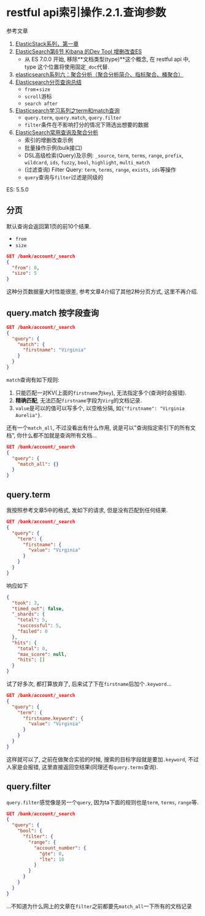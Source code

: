 # restful api索引操作.2.1.查询参数

参考文章

1. [ElasticStack系列，第一章](https://blog.csdn.net/LeeDemoOne/article/details/103165610)
2. [ElasticSearch第6节 Kibana 的Dev Tool 增删改查ES](https://www.jianshu.com/p/21007d1011ad)
    - 从 ES 7.0.0 开始, 移除**文档类型(type)**这个概念, 在 restful api 中, type 这个位置将使用固定`_doc`代替.
3. [elasticsearch系列六：聚合分析（聚合分析简介、指标聚合、桶聚合）](https://www.cnblogs.com/leeSmall/p/9215909.html)
4. [Elasticsearch分页查询总结](https://www.jianshu.com/p/4d1bec7bb1a4)
    - `from`+`size`
    - `scroll`游标
    - `search after`
5. [Elasticsearch学习系列之term和match查询](https://www.cnblogs.com/chadiandianwenrou/archive/2004/01/13/6427100.html)
    - `query.term`, `query.match`, `query.filter`
    - `filter`条件在不影响打分的情况下筛选出想要的数据
6. [ElasticSearch常用查询及聚合分析](https://zhuanlan.zhihu.com/p/183816335)
    - 索引的增删改查示例
    - 批量操作示例(bulk接口)
    - DSL高级检索(Query)及示例: `_source`, `term`, `terms`, `range`, `prefix`, `wildcard`, `ids`, `fuzzy`, `bool`, `highlight`, `multi_match`
    - (过滤查询) Filter Query: `term`, `terms`, `range`, `exists`, `ids`等操作
    - `query`查询与`filter`过滤是同级的

ES: 5.5.0

## 分页

默认查询会返回第1页的前10个结果.

- `from`
- `size`

```json
GET /bank/account/_search
{
  "from": 0,
  "size": 5
}
```

这种分页数据量大时性能很差, 参考文章4介绍了其他2种分页方式, 这里不再介绍.

## query.match 按字段查询

```json
GET /bank/account/_search
{
  "query": {
    "match": {
      "firstname": "Virginia"
    }
  }
}
```

`match`查询有如下规则:

1. 只能匹配一对KV(上面的`firstname`为`key`), 无法指定多个(查询时会报错). 
2. **精确匹配**, 无法匹配`firstname`字段为`Virg`的文档记录.
3. `value`是可以的值可以写多个, 以空格分隔, 如`{"firstname": "Virginia Aurelia"}`.

还有一个`match_all`, 不过没看出有什么作用, 说是可以"查询指定索引下的所有文档", 你什么都不加就是查询所有文档...

```json
GET /bank/account/_search
{
  "query": {
    "match_all": {}
  }
}
```

## query.term

我按照参考文章5中的格式, 发如下的请求, 但是没有匹配到任何结果.

```json
GET /bank/account/_search
{
  "query": {
    "term": {
      "firstname": {
        "value": "Virginia"
      }
    }
  }
}
```

响应如下

```json
{
  "took": 3,
  "timed_out": false,
  "_shards": {
    "total": 5,
    "successful": 5,
    "failed": 0
  },
  "hits": {
    "total": 0,
    "max_score": null,
    "hits": []
  }
}
```

试了好多次, 都打算放弃了, 后来试了下在`firstname`后加个`.keyword`...

```json
GET /bank/account/_search
{
  "query": {
    "term": {
      "firstname.keyword": {
        "value": "Virginia"
      }
    }
  }
}
```

这样就可以了, 之前在做聚合实验的时候, 搜索的目标字段就是要加`.keyword`, 不过人家是会报错, 这里直接返回空结果(同理还有`query.terms`查询).

## query.filter 

`query.filter`感觉像是另一个`query`, 因为ta下面的规则也是`term`, `terms`, `range`等.

```json
GET /bank/account/_search
{
  "query": {
    "bool": {
      "filter": {
        "range": {
          "account_number": {
            "gte": 0,
            "lte": 10
          }
        }
      }
    }
  }
}
```

...不知道为什么网上的文章在`filter`之前都要先`match_all`一下所有的文档记录

